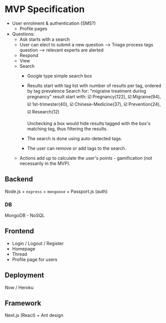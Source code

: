 # MVP Specification

- User enrolment & authentication (SMS?)
  - Profile pages
- Questions:
  - Ask starts with a search
  - User can elect to submit a new question --> Triage process tags question --> relevant experts are alerted
  - Respond
  - View
  - Search
    - Google type simple search box
    - Results start with tag list with number of results per tag, ordered by tag prevalence
      Search for: "migraine treatment during pregnancy" result start with:
      ☑️ Pregnancy(122), ☑️ Migraine(94), ☑️ 1st-trimester(40), ☑️ Chinese-Medicine(37), ☑️ Prevention(24), ☑️ Research(12)
      
      Unchecking a box would hide results tagged with the box's matching tag, thus filtering the results.
    - The search is done using auto-detected tags.
    - The user can remove or add tags to the search.
  - Actions add up to calculate the user's points - gamification (not necessarily in the MVP).

## Backend

Node.js + `express` + `mongoose` + Passport.js (auth)

### DB

MongoDB - NoSQL

## Frontend

- Login / Logout / Register
- Homepage
- Thread
- Profile page for users

## Deployment

Now / Heroku

## Framework

Next.js (React) + Ant design
